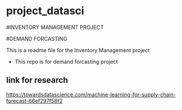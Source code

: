 # project_datasci

#INVENTORY MANAGEMENT PROJECT


#DEMAND FORCASTING

This is a readme file for the Inventory Management project 


* This repo is for demand forcasting project


## link for research
https://towardsdatascience.com/machine-learning-for-supply-chain-forecast-66ef297f58f2
